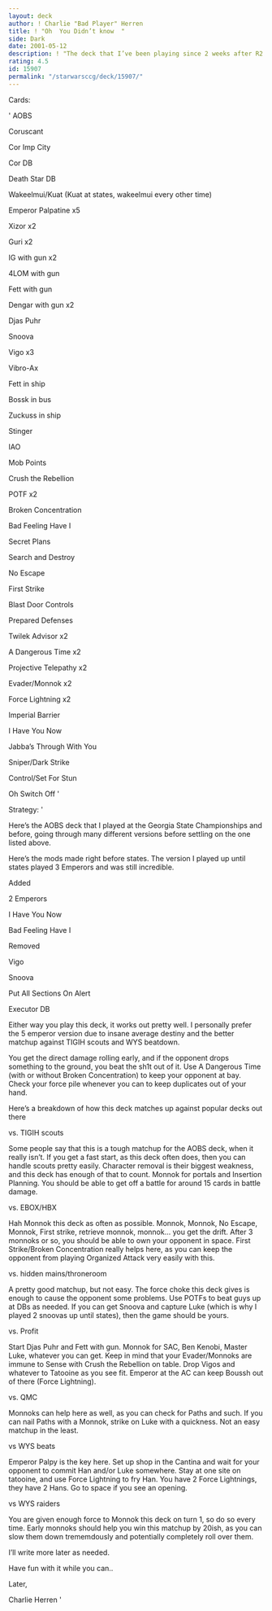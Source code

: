 ```yaml
---
layout: deck
author: ! Charlie "Bad Player" Herren
title: ! "Oh  You Didn’t know  "
side: Dark
date: 2001-05-12
description: ! "The deck that I’ve been playing since 2 weeks after R2 was released. Used to win the GA state championship."
rating: 4.5
id: 15907
permalink: "/starwarsccg/deck/15907/"
---
```

Cards: 

' 
AOBS

Coruscant

Cor Imp City

Cor DB

Death Star DB

Wakeelmui/Kuat (Kuat at states, wakeelmui every other time)


Emperor Palpatine x5

Xizor x2

Guri x2

IG with gun x2

4LOM with gun

Fett with gun

Dengar with gun x2

Djas Puhr

Snoova

Vigo x3


Vibro-Ax


Fett in ship

Bossk in bus

Zuckuss in ship

Stinger


IAO

Mob Points

Crush the Rebellion

POTF x2

Broken Concentration

Bad Feeling Have I

Secret Plans

Search and Destroy

No Escape

First Strike

Blast Door Controls


Prepared Defenses

Twilek Advisor x2

A Dangerous Time x2

Projective Telepathy x2 

Evader/Monnok x2

Force Lightning x2

Imperial Barrier

I Have You Now

Jabba’s Through With You

Sniper/Dark Strike

Control/Set For Stun

Oh Switch Off  '

Strategy: '

Here’s the AOBS deck that I played at the Georgia State Championships and before, going through many different versions before settling on the one listed above.


Here’s the mods made right before states. The version I played up until states played 3 Emperors and was still incredible.

Added

2 Emperors

I Have You Now

Bad Feeling Have I

Removed

Vigo

Snoova

Put All Sections On Alert

Executor DB


Either way you play this deck, it works out pretty well. I personally prefer the 5 emperor version due to insane average destiny and the better matchup against TIGIH scouts and WYS beatdown.


You get the direct damage rolling early, and if the opponent drops something to the ground, you beat the sh1t out of it. Use A Dangerous Time (with or without Broken Concentration) to keep your opponent at bay. Check your force pile whenever you can to keep duplicates out of your hand.

Here’s a breakdown of how this deck matches up against popular decks out there


vs. TIGIH scouts

Some people say that this is a tough matchup for the AOBS deck, when it really isn’t. If you get a fast start, as this deck often does, then you can handle scouts pretty easily. Character removal is their biggest weakness, and this deck has enough of that to count. Monnok for portals and Insertion Planning. You should be able to get off a battle for around 15 cards in battle damage. 


vs. EBOX/HBX

Hah Monnok this deck as often as possible. Monnok, Monnok, No Escape, Monnok, First strike, retrieve monnok, monnok... you get the drift. After 3 monnoks or so, you should be able to own your opponent in space. First Strike/Broken Concentration really helps here, as you can keep the opponent from playing Organized Attack very easily with this.


vs. hidden mains/throneroom

A pretty good matchup, but not easy. The force choke this deck gives is enough to cause the opponent some problems. Use POTFs to beat guys up at DBs as needed. If you can get Snoova and capture Luke (which is why I played 2 snoovas up until states), then the game should be yours.


vs. Profit 

Start Djas Puhr and Fett with gun. Monnok for SAC, Ben Kenobi, Master Luke, whatever you can get. Keep in mind that your Evader/Monnoks are immune to Sense with Crush the Rebellion on table. Drop Vigos and whatever to Tatooine as you see fit. Emperor at the AC can keep Boussh out of there (Force Lightning).


vs. QMC

Monnoks can help here as well, as you can check for Paths and such. If you can nail Paths with a Monnok, strike on Luke with a quickness. Not an easy matchup in the least.


vs WYS beats

Emperor Palpy is the key here. Set up shop in the Cantina and wait for your opponent to commit Han and/or Luke somewhere. Stay at one site on tatooine, and use Force Lightning to fry Han. You have 2 Force Lightnings, they have 2 Hans. Go to space if you see an opening.


vs WYS raiders

You are given enough force to Monnok this deck on turn 1, so do so every time. Early monnoks should help you win this matchup by 20ish, as you can slow them down trememdously and potentially completely roll over them.


I’ll write more later as needed. 

Have fun with it while you can..

Later,

Charlie Herren  '
